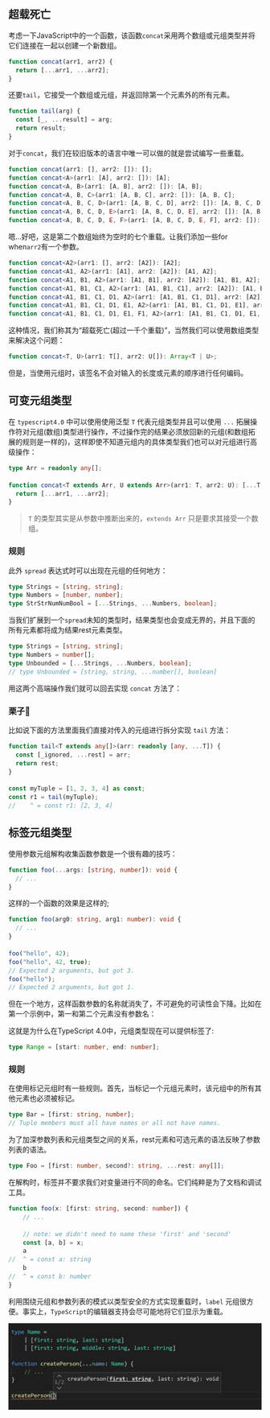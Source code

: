 ## 超载死亡

考虑一下JavaScript中的一个函数，该函数`concat`采用两个数组或元组类型并将它们连接在一起以创建一个新数组。

```ts
function concat(arr1, arr2) {
  return [...arr1, ...arr2];
}
```

还要`tail`，它接受一个数组或元组，并返回除第一个元素外的所有元素。

```ts
function tail(arg) {
  const [_, ...result] = arg;
  return result;
}
```

对于`concat`，我们在较旧版本的语言中唯一可以做的就是尝试编写一些重载。

```ts
function concat(arr1: [], arr2: []): [];
function concat<A>(arr1: [A], arr2: []): [A];
function concat<A, B>(arr1: [A, B], arr2: []): [A, B];
function concat<A, B, C>(arr1: [A, B, C], arr2: []): [A, B, C];
function concat<A, B, C, D>(arr1: [A, B, C, D], arr2: []): [A, B, C, D];
function concat<A, B, C, D, E>(arr1: [A, B, C, D, E], arr2: []): [A, B, C, D, E];
function concat<A, B, C, D, E, F>(arr1: [A, B, C, D, E, F], arr2: []): [A, B, C, D, E, F];)
```

嗯...好吧，这是第二个数组始终为空时的七个重载。让我们添加一些for when`arr2`有一个参数。

```ts
function concat<A2>(arr1: [], arr2: [A2]): [A2];
function concat<A1, A2>(arr1: [A1], arr2: [A2]): [A1, A2];
function concat<A1, B1, A2>(arr1: [A1, B1], arr2: [A2]): [A1, B1, A2];
function concat<A1, B1, C1, A2>(arr1: [A1, B1, C1], arr2: [A2]): [A1, B1, C1, A2];
function concat<A1, B1, C1, D1, A2>(arr1: [A1, B1, C1, D1], arr2: [A2]): [A1, B1, C1, D1, A2];
function concat<A1, B1, C1, D1, E1, A2>(arr1: [A1, B1, C1, D1, E1], arr2: [A2]): [A1, B1, C1, D1, E1, A2];
function concat<A1, B1, C1, D1, E1, F1, A2>(arr1: [A1, B1, C1, D1, E1, F1], arr2: [A2]): [A1, B1, C1, D1, E1, F1, A2];
```

这种情况，我们称其为“超载死亡(超过一千个重载)”，当然我们可以使用数组类型来解决这个问题：

```ts
function concat<T, U>(arr1: T[], arr2: U[]): Array<T | U>;
```

但是，当使用元组时，该签名不会对输入的长度或元素的顺序进行任何编码。

## 可变元组类型

在 `typescript4.0`  中可以使用使用泛型 `T` 代表元组类型并且可以使用 `...` 拓展操作符对元组(数组)类型进行操作，不过操作完的结果必须放回新的元组(和数组拓展的规则是一样的)，这样即使不知道元组内的具体类型我们也可以对元组进行高级操作：

```ts
type Arr = readonly any[];

function concat<T extends Arr, U extends Arr>(arr1: T, arr2: U): [...T, ...U] {
  return [...arr1, ...arr2];
}
```

> `T` 的类型其实是从参数中推断出来的，`extends Arr` 只是要求其接受一个数组。

### 规则

此外 `spread` 表达式时可以出现在元组的任何地方：

```ts
type Strings = [string, string];
type Numbers = [number, number];
type StrStrNumNumBool = [...Strings, ...Numbers, boolean];
```

当我们扩展到一个`spread`未知的类型时，结果类型也会变成无界的，并且下面的所有元素都将成为结果rest元素类型。

```ts
type Strings = [string, string];
type Numbers = number[];
type Unbounded = [...Strings, ...Numbers, boolean];
// type Unbounded = [string, string, ...number[], boolean]
```

用这两个高端操作我们就可以回去实现 `concat` 方法了：

### 栗子🌰

比如说下面的方法里面我们直接对传入的元组进行拆分实现 `tail` 方法：

```ts
function tail<T extends any[]>(arr: readonly [any, ...T]) {
  const [_ignored, ...rest] = arr;
  return rest;
}

const myTuple = [1, 2, 3, 4] as const;
const r1 = tail(myTuple);
//    ^ = const r1: [2, 3, 4]
```

## 标签元组类型

使用参数元组解构收集函数参数是一个很有趣的技巧：

```ts
function foo(...args: [string, number]): void {
  // ...
}
```

这样的一个函数的效果是这样的;

```ts
function foo(arg0: string, arg1: number): void {
  // ...
}

foo("hello", 42);
foo("hello", 42, true);
// Expected 2 arguments, but got 3.
foo("hello");
// Expected 2 arguments, but got 1.
```

但在一个地方，这样函数参数的名称就消失了，不可避免的可读性会下降。比如在第一个示例中，第一和第二个元素没有参数名：

这就是为什么在TypeScript 4.0中，元组类型现在可以提供标签了:

```ts
type Range = [start: number, end: number];
```

### 规则

在使用标记元组时有一些规则。首先，当标记一个元组元素时，该元组中的所有其他元素也必须被标记。

```ts
type Bar = [first: string, number];
// Tuple members must all have names or all not have names.
```

为了加深参数列表和元组类型之间的关系，rest元素和可选元素的语法反映了参数列表的语法。

```ts
type Foo = [first: number, second?: string, ...rest: any[]];
```

在解构时，标签并不要求我们对变量进行不同的命名。它们纯粹是为了文档和调试工具。

```ts
function foo(x: [first: string, second: number]) {
    // ...

    // note: we didn't need to name these 'first' and 'second'
    const [a, b] = x;
    a
//  ^ = const a: string
    b
//  ^ = const b: number
}

```

利用围绕元组和参数列表的模式以类型安全的方式实现重载时，`label` 元组很方便。事实上，`TypeScript`的编辑器支持会尽可能地将它们显示为重载。

![Signature help displaying a union of labeled tuples as in a parameter list as two signatures](assets/signatureHelpLabeledTuples.gif)

